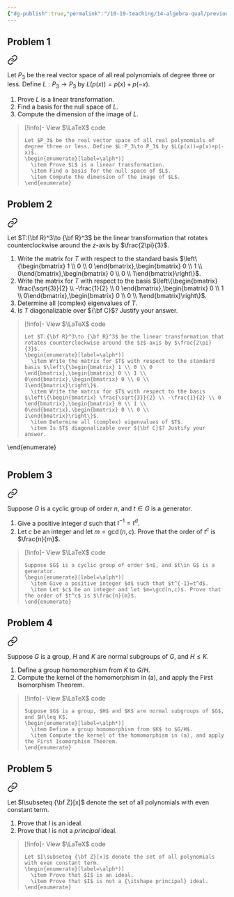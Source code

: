 ```yaml
---
{"dg-publish":true,"permalink":"/10-19-teaching/14-algebra-qual/previous-exams/algebra-qual-2019-09/","updated":"2025-03-17T09:49:59-07:00"}
---
```


## Problem 1


<div class="transclusion internal-embed is-loaded"><a class="markdown-embed-link" href="/10-19-teaching/14-algebra-qual/problem-bank/linear-algebra/linear-transformation-from-a-vector-space-of-polynomials/" aria-label="Open link"><svg xmlns="http://www.w3.org/2000/svg" width="24" height="24" viewBox="0 0 24 24" fill="none" stroke="currentColor" stroke-width="2" stroke-linecap="round" stroke-linejoin="round" class="svg-icon lucide-link"><path d="M10 13a5 5 0 0 0 7.54.54l3-3a5 5 0 0 0-7.07-7.07l-1.72 1.71"></path><path d="M14 11a5 5 0 0 0-7.54-.54l-3 3a5 5 0 0 0 7.07 7.07l1.71-1.71"></path></svg></a><div class="markdown-embed">




Let $P_3$ be the real vector space of all real polynomials of degree three or less. Define $L:P_3\to P_3$ by $L(p(x))=p(x)+p(-x)$.

1. Prove $L$ is a linear transformation.
2. Find a basis for the null space of $L$.
3. Compute the dimension of the image of $L$.

> [!info]- View $\LaTeX$ code
> ```
> Let $P_3$ be the real vector space of all real polynomials of degree three or less. Define $L:P_3\to P_3$ by $L(p(x))=p(x)+p(-x)$.
> \begin{enumerate}[label=\alph*)]
> 	\item Prove $L$ is a linear transformation.
> 	\item Find a basis for the null space of $L$.
> 	\item Compute the dimension of the image of $L$.
> \end{enumerate}
> ```

</div></div>

## Problem 2


<div class="transclusion internal-embed is-loaded"><a class="markdown-embed-link" href="/10-19-teaching/14-algebra-qual/problem-bank/linear-algebra/rotation-around-an-axis/" aria-label="Open link"><svg xmlns="http://www.w3.org/2000/svg" width="24" height="24" viewBox="0 0 24 24" fill="none" stroke="currentColor" stroke-width="2" stroke-linecap="round" stroke-linejoin="round" class="svg-icon lucide-link"><path d="M10 13a5 5 0 0 0 7.54.54l3-3a5 5 0 0 0-7.07-7.07l-1.72 1.71"></path><path d="M14 11a5 5 0 0 0-7.54-.54l-3 3a5 5 0 0 0 7.07 7.07l1.71-1.71"></path></svg></a><div class="markdown-embed">




Let $T:{\bf R}^3\to {\bf R}^3$ be the linear transformation that rotates counterclockwise around the $z$-axis by $\frac{2\pi}{3}$.

1. Write the matrix for $T$ with respect to the standard basis $\left\{\begin{bmatrix} 1 \\ 0 \\ 0 \end{bmatrix},\begin{bmatrix} 0 \\ 1 \\ 0\end{bmatrix},\begin{bmatrix} 0 \\ 0 \\ 1\end{bmatrix}\right\}$.
2. Write the matrix for $T$ with respect to the basis $\left\{\begin{bmatrix} \frac{\sqrt{3}}{2} \\ -\frac{1}{2} \\ 0 \end{bmatrix},\begin{bmatrix} 0 \\ 1 \\ 0\end{bmatrix},\begin{bmatrix} 0 \\ 0 \\ 1\end{bmatrix}\right\}$.
3. Determine all (complex) eigenvalues of $T$.
4. Is $T$ diagonalizable over ${\bf C}$? Justify your answer.

> [!info]- View $\LaTeX$ code
> ```
> Let $T:{\bf R}^3\to {\bf R}^3$ be the linear transformation that rotates counterclockwise around the $z$-axis by $\frac{2\pi}{3}$.
> \begin{enumerate}[label=\alph*)]
> 	\item Write the matrix for $T$ with respect to the standard basis $\left\{\begin{bmatrix} 1 \\ 0 \\ 0 \end{bmatrix},\begin{bmatrix} 0 \\ 1 \\ 0\end{bmatrix},\begin{bmatrix} 0 \\ 0 \\ 1\end{bmatrix}\right\}$.
> 	\item Write the matrix for $T$ with respect to the basis $\left\{\begin{bmatrix} \frac{\sqrt{3}}{2} \\ -\frac{1}{2} \\ 0 \end{bmatrix},\begin{bmatrix} 0 \\ 1 \\ 0\end{bmatrix},\begin{bmatrix} 0 \\ 0 \\ 1\end{bmatrix}\right\}$.
> 	\item Determine all (complex) eigenvalues of $T$.
> 	\item Is $T$ diagonalizable over ${\bf C}$? Justify your answer.
\end{enumerate}
> ```

</div></div>

## Problem 3


<div class="transclusion internal-embed is-loaded"><a class="markdown-embed-link" href="/10-19-teaching/14-algebra-qual/problem-bank/group-theory/order-of-a-power-of-an-element/" aria-label="Open link"><svg xmlns="http://www.w3.org/2000/svg" width="24" height="24" viewBox="0 0 24 24" fill="none" stroke="currentColor" stroke-width="2" stroke-linecap="round" stroke-linejoin="round" class="svg-icon lucide-link"><path d="M10 13a5 5 0 0 0 7.54.54l3-3a5 5 0 0 0-7.07-7.07l-1.72 1.71"></path><path d="M14 11a5 5 0 0 0-7.54-.54l-3 3a5 5 0 0 0 7.07 7.07l1.71-1.71"></path></svg></a><div class="markdown-embed">




Suppose $G$ is a cyclic group of order $n$, and $t\in G$ is a generator.

1. Give a positive integer $d$ such that $t^{-1}=t^d$.
2. Let $c$ be an integer and let $m=\gcd(n,c)$. Prove that the order of $t^c$ is $\frac{n}{m}$.

> [!info]- View $\LaTeX$ code
> ```
> Suppose $G$ is a cyclic group of order $n$, and $t\in G$ is a generator.
> \begin{enumerate}[label=\alph*)]
> 	\item Give a positive integer $d$ such that $t^{-1}=t^d$.
> 	\item Let $c$ be an integer and let $m=\gcd(n,c)$. Prove that the order of $t^c$ is $\frac{n}{m}$.
> \end{enumerate}
> ```

</div></div>

## Problem 4


<div class="transclusion internal-embed is-loaded"><a class="markdown-embed-link" href="/10-19-teaching/14-algebra-qual/problem-bank/group-theory/projection-onto-a-quotient/" aria-label="Open link"><svg xmlns="http://www.w3.org/2000/svg" width="24" height="24" viewBox="0 0 24 24" fill="none" stroke="currentColor" stroke-width="2" stroke-linecap="round" stroke-linejoin="round" class="svg-icon lucide-link"><path d="M10 13a5 5 0 0 0 7.54.54l3-3a5 5 0 0 0-7.07-7.07l-1.72 1.71"></path><path d="M14 11a5 5 0 0 0-7.54-.54l-3 3a5 5 0 0 0 7.07 7.07l1.71-1.71"></path></svg></a><div class="markdown-embed">




Suppose $G$ is a group, $H$ and $K$ are normal subgroups of $G$, and $H\leq K$.

1. Define a group homomorphism from $K$ to $G/H$.
2. Compute the kernel of the homomorphism in (a), and apply the First Isomorphism Theorem.

> [!info]- View $\LaTeX$ code
> ```
> Suppose $G$ is a group, $H$ and $K$ are normal subgroups of $G$, and $H\leq K$.
> \begin{enumerate}[label=\alph*)]
> 	\item Define a group homomorphism from $K$ to $G/H$.
> 	\item Compute the kernel of the homomorphism in (a), and apply the First Isomorphism Theorem.
> \end{enumerate}
> ```

</div></div>

## Problem 5


<div class="transclusion internal-embed is-loaded"><a class="markdown-embed-link" href="/10-19-teaching/14-algebra-qual/problem-bank/ring-theory/polynomials-with-even-constant-term/" aria-label="Open link"><svg xmlns="http://www.w3.org/2000/svg" width="24" height="24" viewBox="0 0 24 24" fill="none" stroke="currentColor" stroke-width="2" stroke-linecap="round" stroke-linejoin="round" class="svg-icon lucide-link"><path d="M10 13a5 5 0 0 0 7.54.54l3-3a5 5 0 0 0-7.07-7.07l-1.72 1.71"></path><path d="M14 11a5 5 0 0 0-7.54-.54l-3 3a5 5 0 0 0 7.07 7.07l1.71-1.71"></path></svg></a><div class="markdown-embed">




Let $I\subseteq {\bf Z}[x]$ denote the set of all polynomials with even constant term.

1. Prove that $I$ is an ideal.
2. Prove that $I$ is not a *principal* ideal.

> [!info]- View $\LaTeX$ code
> ```
> Let $I\subseteq {\bf Z}[x]$ denote the set of all polynomials with even constant term.
> \begin{enumerate}[label=\alph*)]
> 	\item Prove that $I$ is an ideal.
> 	\item Prove that $I$ is not a {\itshape principal} ideal.
> \end{enumerate}
> ```

</div></div>
